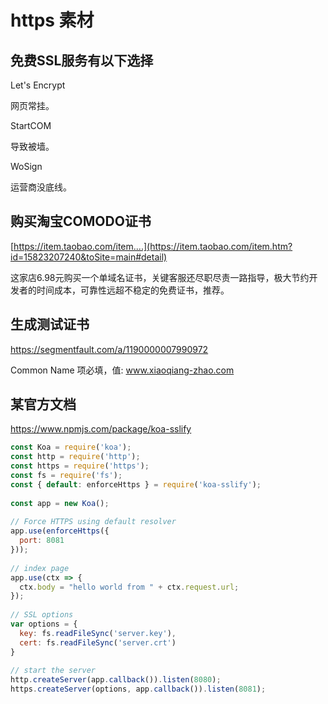 # https 素材

## 免费SSL服务有以下选择

Let's Encrypt

网页常挂。

StartCOM

导致被墙。

WoSign

运营商没底线。

## 购买淘宝COMODO证书

[https://item.taobao.com/item....](https://item.taobao.com/item.htm?id=15823207240&toSite=main#detail)

这家店6.98元购买一个单域名证书，关键客服还尽职尽责一路指导，极大节约开发者的时间成本，可靠性远超不稳定的免费证书，推荐。

## 生成测试证书

https://segmentfault.com/a/1190000007990972

Common Name 项必填，值: www.xiaoqiang-zhao.com

## 某官方文档

https://www.npmjs.com/package/koa-sslify

```js
const Koa = require('koa');
const http = require('http');
const https = require('https');
const fs = require('fs');
const { default: enforceHttps } = require('koa-sslify');
 
const app = new Koa();
 
// Force HTTPS using default resolver
app.use(enforceHttps({
  port: 8081
}));
 
// index page
app.use(ctx => {
  ctx.body = "hello world from " + ctx.request.url;
});
 
// SSL options
var options = {
  key: fs.readFileSync('server.key'),
  cert: fs.readFileSync('server.crt')
}
 
// start the server
http.createServer(app.callback()).listen(8080);
https.createServer(options, app.callback()).listen(8081);
```
